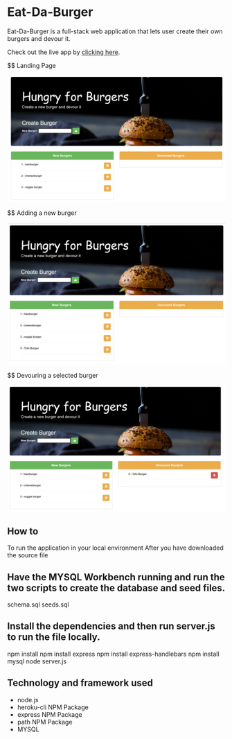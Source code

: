 # Eat-Da-Burger

Eat-Da-Burger is a full-stack web application that lets user create their own burgers and devour it. 

Check out the live app by [clicking here]().

$$ Landing Page

![Landing Page](/screenshots/burger1.PNG)

$$ Adding a new burger

![Burger Added](/screenshots/burger2.PNG)

$$ Devouring a selected burger

![Devour Burger](/screenshots/burger3.PNG)

## How to
To run the application in your local environment
After you have downloaded the source file
## Have the MYSQL Workbench running and run the two scripts to create the database and seed files. 
schema.sql 
seeds.sql
## Install the dependencies and then run server.js to run the file locally.
npm install
npm install express
npm install express-handlebars
npm install mysql
node server.js

## Technology and framework used
- node.js
- heroku-cli NPM Package
- express NPM Package
- path NPM Package
- MYSQL
